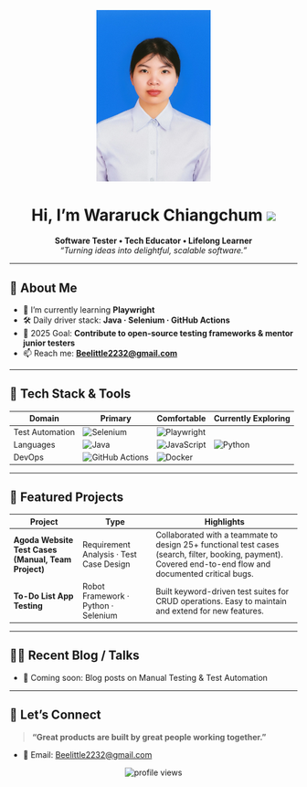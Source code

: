 <!-- Banner / Cover -->

 <p align="center">
  <img src="S__9478150.jpg" alt="header image" width="200"/>

</p>


<h1 align="center">Hi, I’m Wararuck Chiangchum <img height="30" src="https://em-content.zobj.net/thumbs/120/apple/354/waving-hand_1f44b.png" /></h1>

<p align="center">
  <strong>Software Tester • Tech Educator • Lifelong Learner</strong><br/>
  <em>“Turning ideas into delightful, scalable software.”</em>
</p>

---

## 🚀 About Me
- 🌱  I’m currently learning **Playwright**  
- 🛠  Daily driver stack: **Java · Selenium ·  GitHub Actions**  
- 🎯  2025 Goal: **Contribute to open-source testing frameworks & mentor junior testers**  
- 📫  Reach me: **Beelittle2232@gmail.com** 

---

## 🧰 Tech Stack & Tools
<div align="center">

| Domain | Primary | Comfortable | Currently Exploring |
|--------|---------|-------------|---------------------|
| Test Automation | ![Selenium](https://img.shields.io/badge/Selenium-43B02A?logo=selenium&logoColor=white)  | ![Playwright](https://img.shields.io/badge/Playwright-2EAD33?logo=playwright&logoColor=white) |
| Languages | ![Java](https://img.shields.io/badge/Java-007396?logo=openjdk&logoColor=white) | ![JavaScript](https://img.shields.io/badge/JavaScript-F7DF1E?logo=javascript&logoColor=black) | ![Python](https://img.shields.io/badge/Python-3776AB?logo=python&logoColor=white) |
| DevOps | ![GitHub Actions](https://img.shields.io/badge/GitHub%20Actions-2088FF?logo=githubactions&logoColor=white) | ![Docker](https://img.shields.io/badge/Docker-2496ED?logo=docker&logoColor=white) 

</div>

---

## 📌 Featured Projects
| Project | Type | Highlights | 
|---------|------|------------|
| **Agoda Website Test Cases (Manual, Team Project)** | Requirement Analysis · Test Case Design | Collaborated with a teammate to design 25+ functional test cases (search, filter, booking, payment). Covered end-to-end flow and documented critical bugs. 
| **To-Do List App Testing** | Robot Framework · Python · Selenium | Built keyword-driven test suites for CRUD operations. Easy to maintain and extend for new features.



---

## ✍🏻 Recent Blog / Talks
- 🚧 Coming soon: Blog posts on Manual Testing & Test Automation

---


## 🤝 Let’s Connect
> **“Great products are built by great people working together.”**

- 💌 Email: Beelittle2232@gmail.com  

<p align="center">
  <img src="https://komarev.com/ghpvc/?username=WararuckChiangchum&style=flat-square" alt="profile views"/>
</p>
